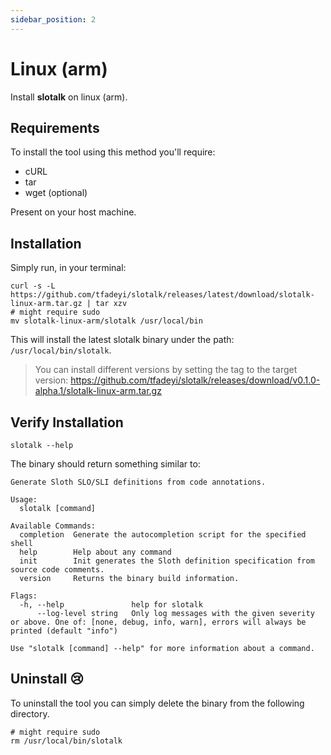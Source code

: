 ```yaml
---
sidebar_position: 2
---
```


# Linux (arm)

Install **slotalk** on linux (arm).

## Requirements

To install the tool using this method you'll require:

* cURL
* tar
* wget (optional)

Present on your host machine.

## Installation

Simply run, in your terminal:

```shell
curl -s -L https://github.com/tfadeyi/slotalk/releases/latest/download/slotalk-linux-arm.tar.gz | tar xzv
# might require sudo
mv slotalk-linux-arm/slotalk /usr/local/bin
```

This will install the latest slotalk binary under the path: `/usr/local/bin/slotalk`.

> You can install different versions by setting the tag to the target version: https://github.com/tfadeyi/slotalk/releases/download/v0.1.0-alpha.1/slotalk-linux-arm.tar.gz

## Verify Installation

```shell
slotalk --help
```

The binary should return something similar to:

```shell
Generate Sloth SLO/SLI definitions from code annotations.

Usage:
  slotalk [command]

Available Commands:
  completion  Generate the autocompletion script for the specified shell
  help        Help about any command
  init        Init generates the Sloth definition specification from source code comments.
  version     Returns the binary build information.

Flags:
  -h, --help               help for slotalk
      --log-level string   Only log messages with the given severity or above. One of: [none, debug, info, warn], errors will always be printed (default "info")

Use "slotalk [command] --help" for more information about a command.
```

## Uninstall 😢

To uninstall the tool you can simply delete the binary from the following directory.

```shell
# might require sudo
rm /usr/local/bin/slotalk
```
